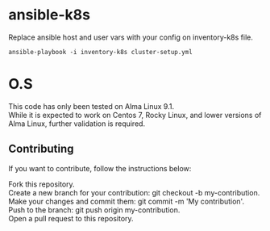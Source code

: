 # ansible-k8s

Replace ansible host and user vars with your config on inventory-k8s file.

```ansible-playbook -i inventory-k8s cluster-setup.yml```

# O.S

This code has only been tested on Alma Linux 9.1. \
While it is expected to work on Centos 7, Rocky Linux, and lower versions of Alma Linux, further validation is required.

## Contributing
If you want to contribute, follow the instructions below:

Fork this repository. \
Create a new branch for your contribution: git checkout -b my-contribution. \
Make your changes and commit them: git commit -m 'My contribution'. \
Push to the branch: git push origin my-contribution. \
Open a pull request to this repository.